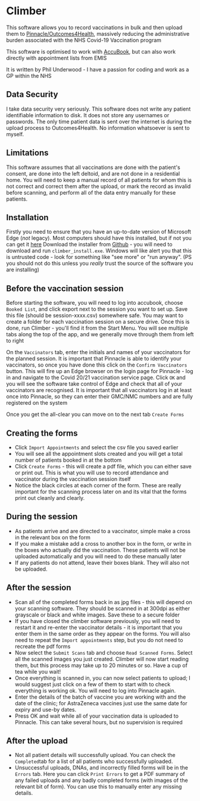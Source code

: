 # Climber
This software allows you to record vaccinations in bulk and then upload them to [Pinnacle/Outcomes4Health](https://outcomes4health.org/o4h/),
massively reducing the administrative burden associated with the NHS Covid-19 Vaccination program

This software is optimised to work with [AccuBook](https://support.accurx.com/en/collections/2671154-accubook-booking-patients-in-for-vaccinations),
but can also work directly with appointment lists from EMIS

It is written by Phil Underwood - I have a passion for coding and work as a GP within the NHS

## Data Security
I take data security very seriously. This software does not write any patient identifiable information to disk. It does not store any
usernames or passwords. The only time patient data is sent over the internet is during the upload process to Outcomes4Health. No information
whatsoever is sent to myself.

## Limitations
This software assumes that all vaccinations are done with the patient's consent, are done into the left deltoid, and are not done in a residential home. You will need to keep
a manual record of all patients for whom this is not correct and correct them after the upload, or mark the record as invalid before scanning,
and perform all of the data entry manually for these patients.

## Installation
Firstly you need to ensure that you have an up-to-date version of Microsoft Edge (*not* legacy). Most computers should have this
installed, but if not you can get it [here](https://www.microsoft.com/en-us/edge)
Download the installer from [Github](https://github.com/furbrain/climber/releases/latest) - you will need to download and run
`climber_install.exe`. Windows will like alert you that this is untrusted code - look for something like "see more" or "run anyway".
(PS you should not do this unless you *really* trust the source of the software you are installing)

## Before the vaccination session
Before starting the software, you will need to log into accubook, choose `Booked List`, and click export next to the session you want to
set up. Save this file (should be session-xxxx.csv) somewhere safe. You may want to create a folder for each vaccination session on a secure
drive.
Once this is done, run Climber - you'll find it from the Start Menu. You will see multiple tabs along the top of the app, and we generally move through them from
left to right

On the `Vaccinators` tab, enter the initials and names of your vaccinators for the planned session. It is important that Pinnacle is able to identify
your vaccinators, so once you have done this click on the `Confirm Vaccinators` button. This will fire up an Edge browser on the login
page for Pinnacle - log in and navigate to the Covid 20/21 vaccination service page. Click `OK` and you will see the software take control
of Edge and check that all of your vaccinators are recognised. It is important that all vaccinators log in at least once into Pinnacle, so
they can enter their GMC/NMC numbers and are fully registered on the system

Once you get the all-clear you can move on to the next tab `Create Forms`

## Creating the forms
* Click `Import Appointments` and select the csv file you saved earlier
* You will see all the appointment slots created and you will get a total number of patients booked in at the bottom
* Click `Create Forms` - this will create a pdf file, which you can either save or print out. This is what you will use to record
  attendance and vaccinator during the vaccination session itself
* Notice the black circles at each corner of the form. These are really important for the scanning process later on and its vital 
  that the forms print out cleanly and clearly.
  
## During the session
* As patients arrive and are directed to a vaccinator, simple make a cross in the relevant box on the form
* If you make a mistake add a cross to another box in the form, or write in the boxes who actually did the vaccination.
  These patients will not be uploaded automatically and you will need to do these manually later
* If any patients do not attend, leave their boxes blank. They will also not be uploaded.

## After the session
* Scan all of the completed forms back in as jpg files - this will depend on your scanning software. They should be scanned in at 300dpi
  as either grayscale or black and white images. Save these to a secure folder
* If you have closed the climber software previously, you will need to restart it and re-enter the vaccinator details - it is important
  that you enter them in the same order as they appear on the forms. You will also need to repeat the `Import appointments` step, but you
  do not need to recreate the pdf forms
* Now select the `Submit Scans` tab and choose `Read Scanned Forms`. Select all the scanned images you just created. Climber will now start
  reading them, but this process may take up to 20 minutes or so. Have a cup of tea while you wait!
* Once everything is scanned in, you can now select patients to upload; I would suggest just click on a few of them to start with to check
  everything is working ok. You will need to log into Pinnacle again. 
* Enter the details of the batch of vaccine you are working with and the date of the clinic; for AstraZeneca vaccines just use the same
  date for expiry and use-by dates.
* Press OK and wait while all of your vaccination data is uploaded to Pinnacle. This can take several hours, but no supervision is required

## After the upload
* Not all patient details will successfully upload. You can check the `Completed`tab for a list of all patients who successfully uploaded.
* Unsuccessful uploads, DNAs, and incorrectly filled forms will be in the `Errors` tab. Here you can click `Print Errors` to get a PDF
  summary of any failed uploads and any badly completed forms (with images of the relevant bit of form). You can use this to manually enter
  any missing details.
